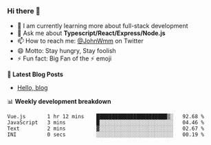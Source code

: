 ### Hi there 👋

- 🌱 I am currently learning more about full-stack development
- 💬 Ask me about **Typescript/React/Express/Node.js**
- 📫 How to reach me: [@JohnWmm](https://twitter.com/JohnWmm) on Twitter
- 😄 Motto: Stay hungry, Stay foolish
- ⚡ Fun fact: Big Fan of the :zap: emoji



**📝 Latest Blog Posts**

<!-- BLOG-POST-LIST:START -->
- [Hello, blog](https://mingming.dev/posts/hello-blog)
<!-- BLOG-POST-LIST:END -->



📊 **Weekly development breakdown**

<!--START_SECTION:waka-->

```text
Vue.js       1 hr 12 mins    ███████████████████████▒░   92.68 %
JavaScript   3 mins          █░░░░░░░░░░░░░░░░░░░░░░░░   04.46 %
Text         2 mins          ▓░░░░░░░░░░░░░░░░░░░░░░░░   02.67 %
INI          0 secs          ░░░░░░░░░░░░░░░░░░░░░░░░░   00.19 %
```

<!--END_SECTION:waka-->
